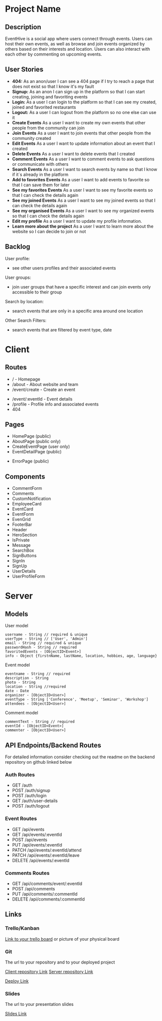 # Project Name

## Description

EventHive is a social app where users connect through events. Users can host their own events, as well as browse and join events organized by others based on their interests and location. Users can also interact with each other by commenting on upcoming events.

## User Stories

- **404:** As an anon/user I can see a 404 page if I try to reach a page that does not exist so that I know it's my fault
- **Signup:** As an anon I can sign up in the platform so that I can start creating, joining and favoriting events
- **Login:** As a user I can login to the platform so that I can see my created, joined and favorited restaurants
- **Logout:** As a user I can logout from the platform so no one else can use it
- **Create Events** As a user I want to create my own events that other people from the community can join
- **Join Events** As a user I want to join events that other people from the community created
- **Edit Events** As a user I want to update information about an event that I created
- **Delete Events** As a user I want to delete events that I created
- **Comment Events** As a user I want to comment events to ask questions or communicate with others
- **Search Events** As a user I want to search events by name so that I know if it´s already in the platform
- **Add to favorites Events** As a user I want to add events to favorite so that I can save them for later
- **See my favorites Events** As a user I want to see my favorite events so that I can check the details again
- **See my joined Events** As a user I want to see my joined events so that I can check the details again
- **See my organised Events** As a user I want to see my organized events so that I can check the details again
- **Edit my profile** As a user I want to update my profile information.
- **Learn more about the project** As a user I want to learn more about the website so I can decide to join or not

## Backlog

User profile:

- see other users profiles and their associated events

User groups:

- join user groups that have a specific interest and can join events only accessible to their group

Search by location:

- search events that are only in a specific area around one location

Other Search Filters:

- search events that are filtered by event type, date

# Client

## Routes

- / - Homepage
- /about - About website and team
- /event/create - Create an event
<!-- - /event/update - Update an event -->
- /event/:eventId - Event details
- /profile - Profile info and associated events
- 404

## Pages

- HomePage (public)
- AboutPage (public only)
- CreateEventPage (user only)
- EventDetailPage (public)
<!-- - UpdateEventPage (user only) -->
- ErrorPage (public)

## Components

- CommentForm
- Comments
- CustomNotification
- EmployeeCard
- EventCard
- EventForm
- EvenGrid
- FooterBar
- Header
- HeroSection
- IsPrivate
- Message
- SearchBox
- SignButtons
- SignIn
- SignUp
- UserDetails
- UserProfileForm

# Server

## Models

User model

```
username - String // required & unique
userType - String // ['User', 'Admin']
email - String // required & unique
passwordHash - String // required
favoritedEvents - [ObjectID<Event>]
info - Object {firstnName, lastName, location, hobbies, age, language}
```

Event model

```
eventname - String // required
description - String
photo - String
location - String //required
date - Date
organizer - [ObjectID<User>]
eventType - String ['Conference', 'Meetup', 'Seminar', 'Workshop']
attendees - [ObjectID<User>]
```

Comment model

```
commentText - String // required
eventId - [ObjectID<Event>]
commenter - [ObjectID<User>]
```

## API Endpoints/Backend Routes

For detailed information consider checking out the readme on the backend repository on github linked below

### Auth Routes

- GET /auth
- POST /auth/signup
- POST /auth/login
- GET /auth/user-details
- POST /auth/logout

### Event Routes

- GET /api/events
- GET /api/events/:eventId
- POST /api/events
- PUT /api/events/:eventId
- PATCH /api/events/:eventId/attend
- PATCH /api/events/:eventId/leave
- DELETE /api/events/:eventId

### Comments Routes

- GET /api/comments/event/:eventId
- POST /api/comments
- PUT /api/comments/:commentId
- DELETE /api/comments/:commentId

## Links

### Trello/Kanban

[Link to your trello board](https://trello.com/b/Qh9UrVy4/event-hive) or picture of your physical board

### Git

The url to your repository and to your deployed project

[Client repository Link](https://github.com/codewithmirko/event-hive-frontend)
[Server repository Link](https://github.com/ftmgr/event-hive-backend)

[Deploy Link](https://eventhiveapp.netlify.app/)

### Slides

The url to your presentation slides

[Slides Link](https://docs.google.com/presentation/d/1crItaF3Ec7sX3uIZQj_SAZpcD00RDTg-4Mzh1rSbCQI/edit?usp=sharing)
